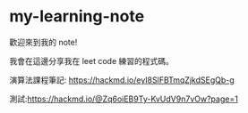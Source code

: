 ﻿# my-learning-note
歡迎來到我的 note!

我會在這邊分享我在 leet code 練習的程式碼。

演算法課程筆記:
 https://hackmd.io/eyI8SlFBTmqZjkdSEgQb-g


測試:https://hackmd.io/@Zq6oiEB9Ty-KvUdV9n7vOw?page=1